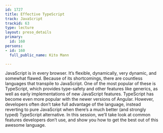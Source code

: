 ```yaml
---
id: 1727
title: Effective TypeScript
track: JavaScript
trackid: 63
type: lecture
layout: preso_details
primary:
  id: 160
persons:
- id: 160
  full_public_name: Kito Mann

---
```

JavaScript is in every browser. It’s flexible, dynamically, very dynamic, and somewhat flawed. Because of its shortcomings, there are countless languages that transpile to JavaScript. One of the most popular of these is TypeScript, which provides type-safety and other features like generics, as well as early implementations of new JavaScript features. TypeScript has become even more popular with the newer versions of Angular. However, developers often don’t take full advantage of the language, instead reverting to pure JavaScript when there’s a much better (and strongly typed) TypeScript alternative. In this session, we’ll take look at common features developers don’t use, and show you how to get the best out of this awesome language.